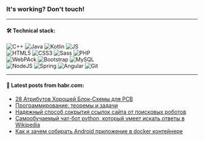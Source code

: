 ### It's working? Don't touch!

---

#### 🛠️ Technical stack:

![C++](https://img.shields.io/badge/C++-informational?logo=c%2B%2B&style=flat&logoColor=white&color=9C033A)
![Java](https://img.shields.io/badge/Java-informational?logo=java&style=flat&logoColor=white&color=007396)
![Kotlin](https://img.shields.io/badge/Kotlin-informational?logo=Kotlin&style=flat&logoColor=white&color=0095D5)
![JS](https://img.shields.io/badge/JS-informational?logo=javaScript&style=flat&logoColor=black&color=F7Df1E) <br>
![HTML5](https://img.shields.io/badge/HTML5-informational?logo=html5&style=flat&logoColor=white&color=E34F26)
![CSS3](https://img.shields.io/badge/CSS3-informational?logo=css3&style=flat&logoColor=white&color=157286)
![Sass](https://img.shields.io/badge/Saas-informational?logo=sass&style=flat&logoColor=white&color=hotpink)
![PHP](https://img.shields.io/badge/PHP-informational?logo=php&style=flat&logoColor=white&color=777BB4) <br>
![WebPAck](https://img.shields.io/badge/WebPack-informational?logo=webPack&style=flat&logoColor=white&color=FF6F00)
![Bootstrap](https://img.shields.io/badge/Bootstrap-informational?logo=Bootstrap&style=flat&logoColor=white&color=7952B3)
![MySQL](https://img.shields.io/badge/MySQL-informational?logo=MySQL&style=flat&logoColor=white&color=00f) <br>
![NodeJS](https://img.shields.io/badge/NodeJS-informational?logo=node.js&style=flat&logoColor=white&color=43853D)
![Spring](https://img.shields.io/badge/Spring-informational?logo=Spring&style=flat&logoColor=white&color=0A9EDC)
![Angular](https://img.shields.io/badge/Vue-informational?logo=vue.js&style=flat&logoColor=white&color=red)
![Git](https://img.shields.io/badge/Git-informational?logo=git&style=flat&logoColor=white&color=darkorange)

___

#### 💬 Latest posts from habr.com:

<!-- BLOG-POST-LIST:START -->
- [28 Атрибутов Хорошей Блок-Схемы для PCB](https://habr.com/ru/post/667030/?utm_source=habrahabr&utm_medium=rss&utm_campaign=667030)
- [Программирование: теоремы и задачи](https://habr.com/ru/post/667022/?utm_source=habrahabr&utm_medium=rss&utm_campaign=667022)
- [Надежный способ сокрытия ссылок сайта от поисковых роботов](https://habr.com/ru/post/667016/?utm_source=habrahabr&utm_medium=rss&utm_campaign=667016)
- [Самообучаемый чат-бот python, который умеет искать ответы в Wikipedia](https://habr.com/ru/post/667008/?utm_source=habrahabr&utm_medium=rss&utm_campaign=667008)
- [Как и зачем собирать Android приложение в docker контейнере](https://habr.com/ru/post/667006/?utm_source=habrahabr&utm_medium=rss&utm_campaign=667006)
<!-- BLOG-POST-LIST:END -->
